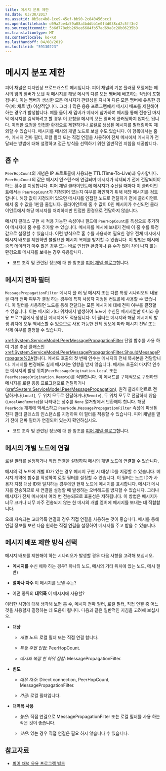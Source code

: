 ```yaml
---
title: 메시지 분포 제한
ms.date: 03/30/2017
ms.assetid: 8b5ec4b8-1ce9-45ef-bb90-2c840456bcc1
ms.openlocfilehash: d09a2be4a59a08a4bddbb1e0f4d038cd2c5ff3e2
ms.sourcegitcommit: 5b6d778ebb269ee6684fb57ad69a8c28b06235b9
ms.translationtype: MT
ms.contentlocale: ko-KR
ms.lasthandoff: 04/08/2019
ms.locfileid: "59130223"
---
```

# <a name="limiting-message-distribution"></a>메시지 분포 제한
피어 채널은 디자인상 브로드캐스트 메시입니다. 피어 채널의 기본 플러딩 모델에는 메시의 임의 멤버가 보낸 각 메시지를 해당 메시의 다른 모든 멤버에 배포하는 작업이 포함됩니다. 이는 멤버가 생성한 모든 메시지가 관련성을 지니며 다른 모든 멤버에 유용한 경우(예: 채트 방) 이상적입니다. 그러나 많은 응용 프로그램에서 메시지 배포를 제한해야 하는 경우가 발생합니다. 예를 들어 새 멤버가 메시에 참가하여 메시를 통해 전송된 마지막 메시지를 검색하려고 할 경우 이 요청을 메시의 모든 멤버에 플러딩하지 않아도 됩니다. 이러한 요청을 인접한 환경으로 제한하거나 로컬로 생성된 메시지를 필터링하여 제외할 수 있습니다. 메시지를 메시의 개별 노드로 보낼 수도 있습니다. 이 항목에서는 홉 수, 메시지 전파 필터, 로컬 필터 또는 직접 연결을 사용하여 전체 메시에서 메시지가 전달되는 방법에 대해 설명하고 접근 방식을 선택하기 위한 일반적인 지침을 제공합니다.  
  
## <a name="hop-counts"></a>홉 수  
 `PeerHopCount`의 개념은 IP 프로토콜에 사용되는 TTL(Time-To-Live)과 유사합니다. `PeerHopCount`의 값은 메시지 인스턴스에 연결되며 메시지가 삭제되기 전에 전달되어야 하는 횟수를 지정합니다. 피어 채널 클라이언트에 메시지가 수신될 때마다 이 클라이언트에서는 `PeerHopCount`가 지정되어 있는지 여부를 확인하기 위해 해당 메시지를 검토합니다. 해당 값이 지정되어 있으면 메시지를 인접한 노드로 전달하기 전에 클라이언트에서 홉 수 값을 1만큼 줄입니다. 클라이언트에 홉 수 값이 0인 메시지가 수신되면 클라이언트에서 해당 메시지를 처리하지만 인접한 환경으로 전달하지 않습니다.  
  
 메시지 클래스 구현 시 적용 가능한 속성이나 필드에 `PeerHopCount`를 특성으로 추가하여 메시지에 홉 수를 추가할 수 있습니다. 메시지를 메시에 보내기 전에 이 홉 수를 특정 값으로 설정할 수 있습니다. 이런 방식으로 홉 수를 사용하여 필요한 경우 전체 메시에서 메시지 배포를 제한하면 불필요한 메시지 복제를 방지할 수 있습니다. 이 방법은 메시에 중복 데이터가 아주 많은 경우 또는 바로 인접한 환경이나 홉 수가 많이 차이 나지 않는 환경으로 메시지를 보내는 경우 유용합니다.  
  
-   코드 조각 및 관련된 정보에 대 한 참조를 [피어 채널 블로그](https://go.microsoft.com/fwlink/?LinkID=114531)합니다.  
  
## <a name="message-propagation-filter"></a>메시지 전파 필터  
 `MessagePropagationFilter` 메시지 플 러 딩 메시지 또는 다른 특정 시나리오의 내용을 따라 전파 여부가 결정 하는 경우에 특히 사용자 지정된 컨트롤에 사용할 수 있습니다. 이 필터를 사용하면 노드를 통해 전달되는 모든 메시지에 대해 전파 여부를 결정할 수 있습니다. 이는 메시의 기타 위치에서 발생하여 노드에 수신된 메시지뿐만 아니라 응용 프로그램에서 생성된 메시지에도 적용됩니다. 이 필터는 메시지와 해당 메시지의 발생 위치에 모두 액세스할 수 있으므로 사용 가능한 전체 정보에 따라 메시지 전달 또는 삭제 여부를 결정할 수 있습니다.  
  
 <xref:System.ServiceModel.PeerMessagePropagationFilter> 단일 함수를 사용 하 여 기본 추상 클래스인 <xref:System.ServiceModel.PeerMessagePropagationFilter.ShouldMessagePropagate%2A>합니다. 메서드 호출의 첫 번째 인수는 메시지의 전체 복사본을 전달합니다. 메시지를 변경해도 실제 메시지는 영향을 받지 않습니다. 메서드 호출의 마지막 인수는 메시지의 발생 위치(`PeerMessageOrigination.Local` 또는 `PeerMessageOrigination.Remote`)를 식별합니다. 이 메서드를 구체적으로 구현하면 메시지를 로컬 응용 프로그램으로 전달하거나(<xref:System.ServiceModel.PeerMessagePropagation>), 원격 클라이언트로 전달하거나(`Local`), 두 위치 모두로 전달하거나(`Remote`), 두 위치 모두로 전달하지 않음(`LocalAndRemote`)을 나타내는 상수를 `None` 열거형에서 반환해야 합니다. 해당 `PeerNode` 개체에 액세스하고 `PeerNode.MessagePropagationFilter` 속성에 파생된 전파 필터 클래스의 인스턴스를 지정하여 이 필터를 적용할 수 있습니다. 피어 채널을 열기 전에 전파 필터가 연결되어 있는지 확인하십시오.  
  
-   코드 조각 및 관련된 정보에 대 한 참조를 [피어 채널 블로그](https://go.microsoft.com/fwlink/?LinkID=114532)합니다.  
  
## <a name="contacting-an-individual-node-in-the-mesh"></a>메시의 개별 노드에 연결  
 로컬 필터를 설정하거나 직접 연결을 설정하여 메시의 개별 노드에 연결할 수 있습니다.  
  
 메시의 각 노드에 개별 ID가 있는 경우 메시지 구현 시 대상 ID를 지정할 수 있습니다. 메시지 계약에 함수를 작성하여 로컬 필터를 설정할 수 있습니다. 이 필터는 노드 ID가 사용자 지정 대상 ID와 일치하는 경우에만 현재 노드에 메시지를 표시합니다. 메시가 메시지를 전송하므로 새 연결을 설정할 때 발생하는 오버헤드를 방지할 수 있습니다. 그러나 메시지가 전체 메시에서 여러 번 전송되므로 효율성은 저하됩니다. 이 방법은 메시지가 너무 크거나 너무 자주 전송되지 않는 한 메시의 개별 멤버에 메시지를 보내는 데 적합합니다.  
  
 오래 지속되는 고대역폭 연결의 경우 직접 연결을 사용하는 것이 좋습니다. 메시를 통해 연결 정보를 보낸 다음 원하는 직접 연결을 설정하여 메시지를 주고 받을 수 있습니다.  
  
## <a name="choosing-an-approach-for-limiting-message-distribution"></a>메시지 배포 제한 방식 선택  
 메시지 배포를 제한해야 하는 시나리오가 발생할 경우 다음 사항을 고려해 보십시오.  
  
-   **메시지를** 수신 해야 하는 경우? 하나의 노드, 메시의 기타 위치에 있는 노드, 메시 절반)  
  
-   **얼마나 자주** 이 메시지를 보낼 수는?  
  
-   어떤 종류의 **대역폭** 이 메시지에 사용할?  
  
 이러한 사항에 대해 생각해 보면 홉 수, 메시지 전파 필터, 로컬 필터, 직접 연결 중 어느 것을 사용할지 결정하는 데 도움이 됩니다. 다음과 같은 일반적인 지침을 고려해 보십시오.  
  
-   **대상**  
  
    -   *개별 노드*:  로컬 필터 또는 직접 연결 합니다.  
  
    -   *특정 주변 인접*:  PeerHopCount.  
  
    -   *메시의 복잡 한 하위 집합*:  MessagePropagationFilter.  
  
-   **빈도**  
  
    -   *매우 자주*:  Direct connection, PeerHopCount, MessagePropagationFilter.  
  
    -   *가끔*:  로컬 필터입니다.  
  
-   **대역폭 사용**  
  
    -   *높은*:  직접 연결으로 MessagePropagationFilter 또는 로컬 필터를 사용 하는 작은 것이 좋습니다.  
  
    -   *낮은*:  있는 경우 직접 연결은 필요 하지 않습니다 수 있습니다.  
  
## <a name="see-also"></a>참고자료

- [피어 채널 응용 프로그램 빌드](../../../../docs/framework/wcf/feature-details/building-a-peer-channel-application.md)
